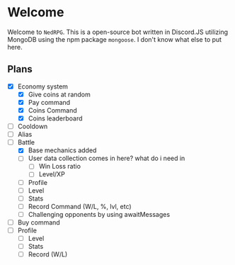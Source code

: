 # Welcome

Welcome to `NedRPG`. This is a open-source bot written in Discord.JS utilizing MongoDB using the npm package `mongoose`. I don't know what else to put here. 

## Plans

* [x] Economy system
  * [x] Give coins at random
  * [x] Pay command
  * [x] Coins Command
  * [x] Coins leaderboard
* [ ] Cooldown
* [ ] Alias
* [ ] Battle
  * [x] Base mechanics added
  * [ ] User data collection comes in here? what do i need in
    * [ ] Win Loss ratio
    * [ ] Level/XP
  * [ ] Profile
  * [ ] Level
  * [ ] Stats
  * [ ] Record Command (W/L, %, lvl, etc)
  * [ ] Challenging opponents by using awaitMessages
* [ ] Buy command
* [ ] Profile
  * [ ] Level
  * [ ] Stats
  * [ ] Record (W/L)
